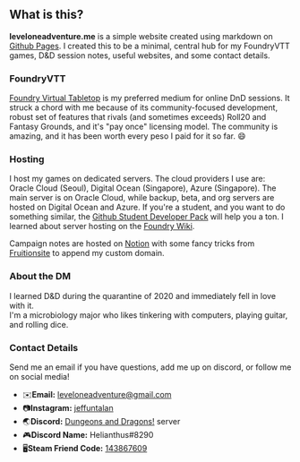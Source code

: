 ## What is this?

**leveloneadventure.me** is a simple website created using markdown on [Github Pages](https://pages.github.com/ "Github Pages"). I created this to be a minimal, central hub for my FoundryVTT games, D&D session notes, useful websites, and some contact details. 

### FoundryVTT
[Foundry Virtual Tabletop](https://foundryvtt.com/ "Foundry virtual tabletop") is my preferred medium for online DnD sessions. It struck a chord with me because of its community-focused development, robust set of features that rivals (and sometimes exceeds) Roll20 and Fantasy Grounds, and it's "pay once" licensing model. The community is amazing, and it has been worth every peso I paid for it so far. 😄

### Hosting
I host my games on dedicated servers. The cloud providers I use are: Oracle Cloud (Seoul), Digital Ocean (Singapore), Azure (Singapore). The main server is on Oracle Cloud, while backup, beta, and org servers are hosted on Digital Ocean and Azure. If you're a student, and you want to do something similar, the [Github Student Developer Pack](https://education.github.com/pack "Github Student Developer Pack") will help you a ton. I learned about server hosting on the [Foundry Wiki](https://foundryvtt.wiki/en/home).

Campaign notes are hosted on [Notion](https://www.notion.so/ "Notion") with some fancy tricks from [Fruitionsite](https://fruitionsite.com/ "Fruitionsite") to append my custom domain.

### About the DM
I learned D&D during the quarantine of 2020 and immediately fell in love with it.  
I'm a microbiology major who likes tinkering with computers, playing guitar, and rolling dice.

### Contact Details
Send me an email if you have questions, add me up on discord, or follow me on social media!
- ✉️**Email:** leveloneadventure@gmail.com
- 📷**Instagram:** [jeffuntalan](https://www.instagram.com/jeffuntalan/)
- 🌏**Discord:** [Dungeons and Dragons!](https://discord.gg/TaGUnUT5mG "Dungeons and Dragons!") server
- 🎮**Discord Name:** Helianthus#8290
- 🖥️**Steam Friend Code:** [143867609](https://steamcommunity.com/id/helianthusuplb/)
